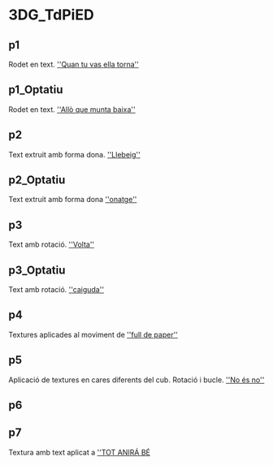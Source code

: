 # 3DG_TdPiED

## p1

Rodet en text. [''Quan tu vas ella torna''](P1.gif)

## p1_Optatiu

Rodet en text. [''Allò que munta baixa''](P1_Optativo.gif)

## p2

Text extruit amb forma dona. [''Llebeig''](P2.gif)

## p2_Optatiu

Text extruit amb forma dona [''onatge''](P2_Optativo.gif)

## p3

Text amb rotació. [''Volta''](P3.gif)

## p3_Optatiu

Text amb rotació. [''caiguda''](P3_Optativo.gif)

## p4

Textures aplicades al moviment de [''full de paper''](P4.gif)

## p5

Aplicació de textures en cares diferents del cub. Rotació i bucle. [''No és no''](P5.gif)

## p6


## p7

Textura amb text aplicat a [''TOT ANIRÁ BÉ](P7.gif)
